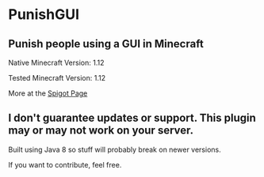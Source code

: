 # PunishGUI
## Punish people using a GUI in Minecraft

Native Minecraft Version: 1.12

Tested Minecraft Version: 1.12

More at the [Spigot Page](https://www.spigotmc.org/resources/punishment-gui.100524/)

## I don't guarantee updates or support. This plugin may or may not work on your server.

Built using Java 8 so stuff will probably break on newer versions.

If you want to contribute, feel free.
